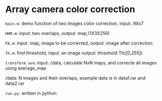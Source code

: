 # Array camera color correction
`main.m`:   demo function of two images color correction, input: /6to7

`HHM.m`:    input: two overlaps, output: map,(1X3X256)

`PA.m`:    input: map, image to be corrected, output: image after correction

`Th.m`:   find threshold, input: an image   output: threshold Th([0,255])

`transform_ave`: input: /data, calculate NxN maps, and correcte all images using average_map

/data: N images and their overlaps, example data is in data1.rar and data2.rar

`run.py`: written in python
